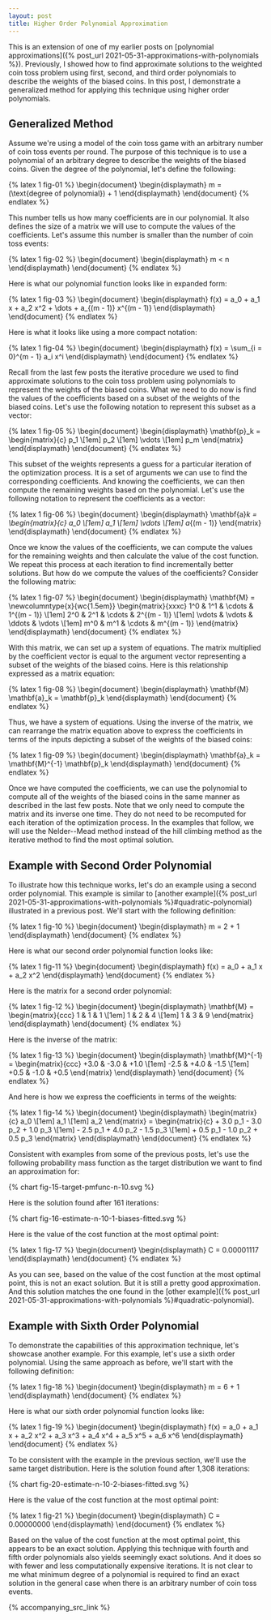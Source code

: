 ```yaml
---
layout: post
title: Higher Order Polynomial Approximation
---
```


This is an extension of one of my earlier posts on [polynomial approximations]({% post_url 2021-05-31-approximations-with-polynomials %}). Previously, I showed how to find approximate solutions to the weighted coin toss problem using first, second, and third order polynomials to describe the weights of the biased coins. In this post, I demonstrate a generalized method for applying this technique using higher order polynomials.

<!--excerpt-->

## Generalized Method

Assume we're using a model of the coin toss game with an arbitrary number of coin toss events per round. The purpose of this technique is to use a polynomial of an arbitrary degree to describe the weights of the biased coins. Given the degree of the polynomial, let's define the following:

{% latex 1 fig-01 %}
    \begin{document}
    \begin{displaymath}
    m = (\text{degree of polynomial}) + 1
    \end{displaymath}
    \end{document}
{% endlatex %}

This number tells us how many coefficients are in our polynomial. It also defines the size of a matrix we will use to compute the values of the coefficients. Let's assume this number is smaller than the number of coin toss events:

{% latex 1 fig-02 %}
    \begin{document}
    \begin{displaymath}
    m < n
    \end{displaymath}
    \end{document}
{% endlatex %}

Here is what our polynomial function looks like in expanded form:

{% latex 1 fig-03 %}
    \begin{document}
    \begin{displaymath}
    f(x) = a_0 + a_1 x + a_2 x^2 + \dots + a_{(m - 1)} x^{(m - 1)}
    \end{displaymath}
    \end{document}
{% endlatex %}

Here is what it looks like using a more compact notation:

{% latex 1 fig-04 %}
    \begin{document}
    \begin{displaymath}
    f(x) = \sum_{i = 0}^{m - 1} a_i x^i
    \end{displaymath}
    \end{document}
{% endlatex %}

Recall from the last few posts the iterative procedure we used to find approximate solutions to the coin toss problem using polynomials to represent the weights of the biased coins. What we need to do now is find the values of the coefficients based on a subset of the weights of the biased coins. Let's use the following notation to represent this subset as a vector:

{% latex 1 fig-05 %}
    \begin{document}
    \begin{displaymath}
    \mathbf{p}_k
    =
    \begin{matrix}{c}
    p_1
    \\[1em]
    p_2
    \\[1em]
    \vdots
    \\[1em]
    p_m
    \end{matrix}
    \end{displaymath}
    \end{document}
{% endlatex %}

This subset of the weights represents a guess for a particular iteration of the optimization process. It is a set of arguments we can use to find the corresponding coefficients. And knowing the coefficients, we can then compute the remaining weights based on the polynomial. Let's use the following notation to represent the coefficients as a vector:

{% latex 1 fig-06 %}
    \begin{document}
    \begin{displaymath}
    \mathbf{a}_k
    =
    \begin{matrix}{c}
    a_0
    \\[1em]
    a_1
    \\[1em]
    \vdots
    \\[1em]
    a_{(m - 1)}
    \end{matrix}
    \end{displaymath}
    \end{document}
{% endlatex %}

Once we know the values of the coefficients, we can compute the values for the remaining weights and then calculate the value of the cost function. We repeat this process at each iteration to find incrementally better solutions. But how do we compute the values of the coefficients? Consider the following matrix:

{% latex 1 fig-07 %}
    \begin{document}
    \begin{displaymath}
    \mathbf{M}
    =
    \newcolumntype{x}{wc{1.5em}}
    \begin{matrix}{xxxc}
    1^0    & 1^1    & \cdots & 1^{(m - 1)}
    \\[1em]
    2^0    & 2^1    & \cdots & 2^{(m - 1)}
    \\[1em]
    \vdots & \vdots & \ddots & \vdots
    \\[1em]
    m^0    & m^1    & \cdots & m^{(m - 1)}
    \end{matrix}
    \end{displaymath}
    \end{document}
{% endlatex %}

With this matrix, we can set up a system of equations. The matrix multiplied by the coefficient vector is equal to the argument vector representing a subset of the weights of the biased coins. Here is this relationship expressed as a matrix equation:

{% latex 1 fig-08 %}
    \begin{document}
    \begin{displaymath}
    \mathbf{M} \mathbf{a}_k = \mathbf{p}_k
    \end{displaymath}
    \end{document}
{% endlatex %}

Thus, we have a system of equations. Using the inverse of the matrix, we can rearrange the matrix equation above to express the coefficients in terms of the inputs depicting a subset of the weights of the biased coins:

{% latex 1 fig-09 %}
    \begin{document}
    \begin{displaymath}
    \mathbf{a}_k = \mathbf{M}^{-1} \mathbf{p}_k
    \end{displaymath}
    \end{document}
{% endlatex %}

Once we have computed the coefficients, we can use the polynomial to compute all of the weights of the biased coins in the same manner as described in the last few posts. Note that we only need to compute the matrix and its inverse one time. They do not need to be recomputed for each iteration of the optimization process. In the examples that follow, we will use the Nelder--Mead method instead of the hill climbing method as the iterative method to find the most optimal solution.

## Example with Second Order Polynomial

To illustrate how this technique works, let's do an example using a second order polynomial. This example is similar to [another example]({% post_url 2021-05-31-approximations-with-polynomials %}#quadratic-polynomial) illustrated in a previous post. We'll start with the following definition:

{% latex 1 fig-10 %}
    \begin{document}
    \begin{displaymath}
    m = 2 + 1
    \end{displaymath}
    \end{document}
{% endlatex %}

Here is what our second order polynomial function looks like:

{% latex 1 fig-11 %}
    \begin{document}
    \begin{displaymath}
    f(x) = a_0 + a_1 x + a_2 x^2
    \end{displaymath}
    \end{document}
{% endlatex %}

Here is the matrix for a second order polynomial:

{% latex 1 fig-12 %}
    \begin{document}
    \begin{displaymath}
    \mathbf{M}
    =
    \begin{matrix}{ccc}
    1 & 1 & 1
    \\[1em]
    1 & 2 & 4
    \\[1em]
    1 & 3 & 9
    \end{matrix}
    \end{displaymath}
    \end{document}
{% endlatex %}

Here is the inverse of the matrix:

{% latex 1 fig-13 %}
    \begin{document}
    \begin{displaymath}
    \mathbf{M}^{-1}
    =
    \begin{matrix}{ccc}
    +3.0 & -3.0 & +1.0
    \\[1em]
    -2.5 & +4.0 & -1.5
    \\[1em]
    +0.5 & -1.0 & +0.5
    \end{matrix}
    \end{displaymath}
    \end{document}
{% endlatex %}

And here is how we express the coefficients in terms of the weights:

{% latex 1 fig-14 %}
    \begin{document}
    \begin{displaymath}
    \begin{matrix}{c}
    a_0
    \\[1em]
    a_1
    \\[1em]
    a_2
    \end{matrix}
    =
    \begin{matrix}{c}
    + 3.0 p_1 - 3.0 p_2 + 1.0 p_3
    \\[1em]
    - 2.5 p_1 + 4.0 p_2 - 1.5 p_3
    \\[1em]
    + 0.5 p_1 - 1.0 p_2 + 0.5 p_3
    \end{matrix}
    \end{displaymath}
    \end{document}
{% endlatex %}

Consistent with examples from some of the previous posts, let's use the following probability mass function as the target distribution we want to find an approximation for:

{% chart fig-15-target-pmfunc-n-10.svg %}

Here is the solution found after 161 iterations:

{% chart fig-16-estimate-n-10-1-biases-fitted.svg %}

Here is the value of the cost function at the most optimal point:

{% latex 1 fig-17 %}
    \begin{document}
    \begin{displaymath}
    C = 0.00001117
    \end{displaymath}
    \end{document}
{% endlatex %}

As you can see, based on the value of the cost function at the most optimal point, this is not an exact solution. But it is still a pretty good approximation. And this solution matches the one found in the [other example]({% post_url 2021-05-31-approximations-with-polynomials %}#quadratic-polynomial).

## Example with Sixth Order Polynomial

To demonstrate the capabilities of this approximation technique, let's showcase another example. For this example, let's use a sixth order polynomial. Using the same approach as before, we'll start with the following definition:

{% latex 1 fig-18 %}
    \begin{document}
    \begin{displaymath}
    m = 6 + 1
    \end{displaymath}
    \end{document}
{% endlatex %}

Here is what our sixth order polynomial function looks like:

{% latex 1 fig-19 %}
    \begin{document}
    \begin{displaymath}
    f(x) = a_0 + a_1 x + a_2 x^2 + a_3 x^3 + a_4 x^4 + a_5 x^5 + a_6 x^6
    \end{displaymath}
    \end{document}
{% endlatex %}

To be consistent with the example in the previous section, we'll use the same target distribution. Here is the solution found after 1,308 iterations:

{% chart fig-20-estimate-n-10-2-biases-fitted.svg %}

Here is the value of the cost function at the most optimal point:

{% latex 1 fig-21 %}
    \begin{document}
    \begin{displaymath}
    C = 0.00000000
    \end{displaymath}
    \end{document}
{% endlatex %}

Based on the value of the cost function at the most optimal point, this appears to be an exact solution. Applying this technique with fourth and fifth order polynomials also yields seemingly exact solutions. And it does so with fewer and less computationally expensive iterations. It is not clear to me what minimum degree of a polynomial is required to find an exact solution in the general case when there is an arbitrary number of coin toss events.

{% accompanying_src_link %}
